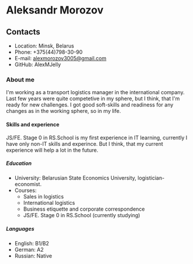 # **Aleksandr Morozov**
## **Contacts**
* Location: Minsk, Belarus
* Phone: +375(44)798-30-90
* E-mail: alexmorozov3005@gmail.com
* GitHub: AlexMJelly
### **About me**
I'm working as a transport logistics manager in the international company. Last few years were quite competetive in my sphere, but I think, that I'm ready for new challenges. I got good soft-skills and readiness for any changes as in the working sphere, so in my life.
#### **Skills and experience**
JS/FE. Stage 0 in RS.School is my first experience in IT learning, currently I have only non-IT skills and experince. But I think, that my current experience will help a lot in the future.
##### **Education**
* University: Belarusian State Economics University, logistician-economist.
* Courses:
   * Sales in logistics
   * International logistics
   * Business etiquette and corporate correspondence
   * JS/FE. Stage 0 in RS.School (currently studying)
##### **Languages**
* English: B1/B2
* German: A2
* Russian: Native